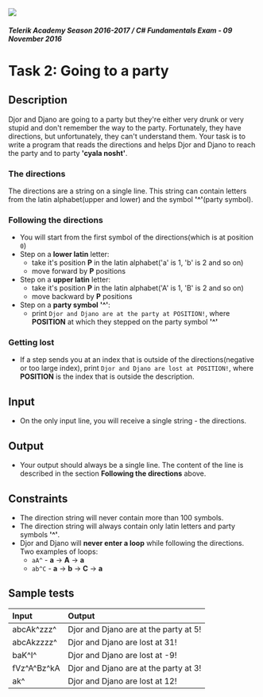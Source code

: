 <img src="https://raw.githubusercontent.com/TelerikAcademy/Common/master/logos/telerik-header-logo.png"/>

#### _Telerik Academy Season 2016-2017 / C# Fundamentals Exam - 09 November 2016_
# Task 2: Going to a party

## Description
Djor and Djano are going to a party but they're either very drunk or very stupid and don't remember the way to the party. 
Fortunately, they have directions, but unfortunately, they can't understand them. Your task is to write a program that reads the directions and helps Djor and Djano to reach the party and to party **'cyala nosht'**.

### The directions
The directions are a string on a single line. This string can contain letters from the latin alphabet(upper and lower) and the symbol **'^'**(party symbol).

### Following the directions
- You will start from the first symbol of the directions(which is at position `0`)
- Step on a **lower latin** letter:
    - take it's position **P** in the latin alphabet('a' is 1, 'b' is 2 and so on)
    - move forward by **P** positions
- Step on a **upper latin** letter:
    - take it's position **P** in the latin alphabet('A' is 1, 'B' is 2 and so on)
    - move backward by **P** positions
- Step on a **party symbol** **'^'**:
    - print `Djor and Djano are at the party at POSITION!`, where **POSITION** at which they stepped on the party symbol **'^'**

### Getting lost
- If a step sends you at an index that is outside of the directions(negative or too large index), print `Djor and Djano are lost at POSITION!`, where **POSITION** is the index that is outside the description.

## Input
- On the only input line, you will receive a single string - the directions.

## Output
- Your output should always be a single line. The content of the line is described in the section **Following the directions** above.

## Constraints
- The direction string will never contain more than 100 symbols.
- The direction string will always contain only latin letters and party symbols **'^'**.
- Djor and Djano will **never enter a loop** while following the directions. Two examples of loops:
    - `aA^` - **a** -> **A** -> **a**
    - `ab^C` - **a** -> **b** -> **C** -> **a**

## Sample tests
| Input       | Output                                |
|:------------|:--------------------------------------|
| abcAk^zzz^  | Djor and Djano are at the party at 5! |
| abcAkzzzz^  | Djor and Djano are lost at 31!        |
| baK^I^      | Djor and Djano are lost at -9!        |
| fVz^A^Bz^kA | Djor and Djano are at the party at 3! |
| ak^         | Djor and Djano are lost at 12!        |
